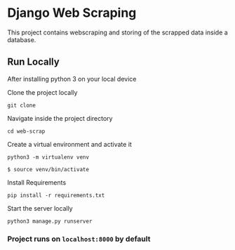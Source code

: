 # Django Web Scraping

<p>
This project contains webscraping and storing of the scrapped data inside a database.
</p>

## Run Locally

After installing python 3 on your local device

Clone the project locally

```
git clone
```

Navigate inside the project directory

```
cd web-scrap
```

Create a virtual environment and activate it

```
python3 -m virtualenv venv

$ source venv/bin/activate
```

Install Requirements

```
pip install -r requirements.txt
```

Start the server locally

```
python3 manage.py runserver
```

### Project runs on <code>localhost:8000</code> by default
